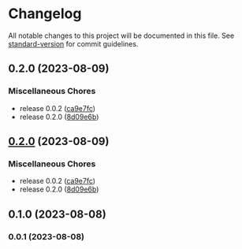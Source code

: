 # Changelog

All notable changes to this project will be documented in this file. See [standard-version](https://github.com/conventional-changelog/standard-version) for commit guidelines.

## 0.2.0 (2023-08-09)


### Miscellaneous Chores

* release 0.0.2 ([ca9e7fc](https://github.com/DominiqueBertrand/coog-cloud-agent/commit/ca9e7fc391cf849a6b4ccc82ce8297d1cf750df9))
* release 0.2.0 ([8d09e6b](https://github.com/DominiqueBertrand/coog-cloud-agent/commit/8d09e6b38498b2ae2a00d9e1c63d42711d8eb8c1))

## [0.2.0](https://github.com/VictorThomasCoopengo/nestJsPostman/compare/v0.1.0...v0.2.0) (2023-08-09)


### Miscellaneous Chores

* release 0.0.2 ([ca9e7fc](https://github.com/VictorThomasCoopengo/nestJsPostman/commit/ca9e7fc391cf849a6b4ccc82ce8297d1cf750df9))
* release 0.2.0 ([8d09e6b](https://github.com/VictorThomasCoopengo/nestJsPostman/commit/8d09e6b38498b2ae2a00d9e1c63d42711d8eb8c1))

## 0.1.0 (2023-08-08)

### 0.0.1 (2023-08-08)
